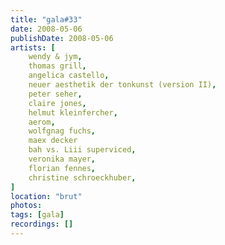 ```yaml
---
title: "gala#33"
date: 2008-05-06
publishDate: 2008-05-06
artists: [
    wendy & jym,
    thomas grill,
    angelica castello,
    neuer aesthetik der tonkunst (version II),
    peter seher,
    claire jones,
    helmut kleinfercher,
    aerom,
    wolfgnag fuchs,
    maex decker
    bah vs. Liii superviced,
    veronika mayer,
    florian fennes,
    christine schroeckhuber,
]
location: "brut"
photos:
tags: [gala]
recordings: []
---
```

